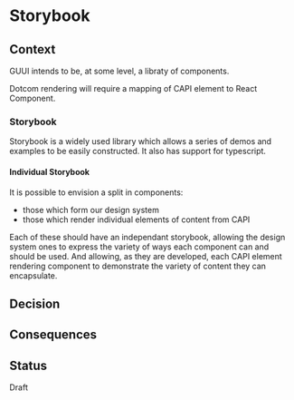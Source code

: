 # Storybook

## Context

GUUI intends to be, at some level, a libraty of components.

Dotcom rendering will require a mapping of CAPI element to React Component.

### Storybook

Storybook is a widely used library which allows a series of demos and examples to be easily constructed. It also has support for typescript.

#### Individual Storybook

It is possible to envision a split in components:

- those which form our design system
- those which render individual elements of content from CAPI

Each of these should have an independant storybook, allowing the design system ones to express the variety of ways each component can and should be used. And allowing, as they are developed, each CAPI element rendering component to demonstrate the variety of content they can encapsulate.

## Decision


## Consequences


## Status

Draft
